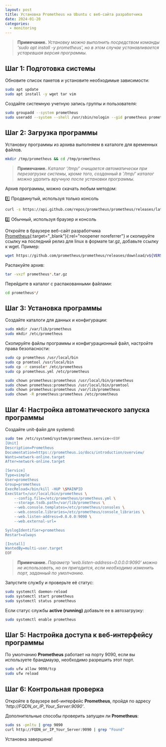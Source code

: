 ```yaml
---
layout: post
title: Установка Prometheus на Ubuntu с веб-сайта разработчика
date: 2024-01-20
categories:
  - monitoring
---
```


<!-- # Установка **Prometheus** на **Ubuntu** с веб-сайта разработчика -->

> **Примечание.** *Установку можно выполнить посредством команды 'sudo apt install -y prometheus', но в этом случае устанавливается устаревшая версия программы.*

## Шаг 1: Подготовка системы

Обновите список пакетов и установите необходимые зависимости:

```sh
sudo apt update
sudo apt install -y wget tar vim
```

Создайте системную учетную запись группы и пользователя:

```sh
sudo groupadd --system prometheus
sudo useradd --system --shell /usr/sbin/nologin --gid prometheus prometheus
```

## Шаг 2: Загрузка программы

Установку программы из архива выполняем в каталоге для временных файлов.

```sh
mkdir /tmp/prometheus && cd /tmp/prometheus
```

> **Примечание.** *Каталог '/tmp/' очищается автоматически при перезагрузке системы, кроме того, созданный в '/tmp/' каталог можно удалить вручную после установки программы.*

Архив программы, можно скачать любым методом:

:one: Продвинутый, используя только консоль

```sh
curl -s https://api.github.com/repos/prometheus/prometheus/releases/latest | grep browser_download_url | grep linux-amd64 | cut -d '"' -f 4 | wget -qi -
```

:two: Обычный, используя браузер и консоль

Откройте в браузере веб-сайт разработчика [Prometheus](https://prometheus.io/download/#prometheus){:target="_blank"}{:rel="noopener noreferrer"} и скопируйте ссылку на последний релиз для linux в формате tar.gz, добавьте ссылку к wget. Пример:

```sh
wget https://github.com/prometheus/prometheus/releases/download/v${VERSION}/prometheus-${VERSION}.linux-amd64.tar.gz
```

Распакуйте архив:

```sh
tar -vxzf prometheus*.tar.gz
```

Перейдите в каталог с распакованными файлами:

```sh
cd prometheus*/
```

## Шаг 3: Установка программы

Создайте каталоги для данных и конфигурации:

```sh
sudo mkdir /var/lib/prometheus
sudo mkdir /etc/prometheus
```

Скопируйте файлы программы и конфигурационный файл, настройте права безопасности:

```sh
sudo cp prometheus /usr/local/bin
sudo cp promtool /usr/local/bin
sudo cp -r console* /etc/prometheus
sudo cp prometheus.yml /etc/prometheus

sudo chown prometheus:prometheus /usr/local/bin/prometheus
sudo chown prometheus:prometheus /usr/local/bin/promtool
sudo chown prometheus:prometheus /var/lib/prometheus
sudo chown -R prometheus:prometheus /etc/prometheus
```

## Шаг 4: Настройка автоматического запуска программы

Создайте unit-файл для systemd:

```sh
sudo tee /etc/systemd/system/prometheus.service<<EOF
[Unit]
Description=Prometheus
Documentation=https://prometheus.io/docs/introduction/overview/
Wants=network-online.target
After=network-online.target

[Service]
Type=simple
User=prometheus
Group=prometheus
ExecReload=/bin/kill -HUP \$MAINPID
ExecStart=/usr/local/bin/prometheus \
    --config.file=/etc/prometheus/prometheus.yml \
    --storage.tsdb.path=/var/lib/prometheus \
    --web.console.templates=/etc/prometheus/consoles \
    --web.console.libraries=/etc/prometheus/console_libraries \
    --web.listen-address=0.0.0.0:9090 \
    --web.external-url=

SyslogIdentifier=prometheus
Restart=always

[Install]
WantedBy=multi-user.target
EOF
```

> **Примечание.** *Параметр 'web.listen-address=0.0.0.0:9090' можно не использовать, но он пригодится, если необходимо изменить порт, заданный по умолчанию.*

Запустите службу и проверьте её статус:

```sh
sudo systemctl daemon-reload
sudo systemctl start prometheus
sudo systemctl status prometheus
```

Если статус службы **active (running)** добавьте ее в автозагрузку:

```sh
sudo systemctl enable prometheus
```

## Шаг 5: Настройка доступа к веб-интерфейсу программы

По умолчанию **Prometheus** работает на порту 9090, если вы используете брандмауэр, необходимо разрешить этот порт.

```sh
sudo ufw allow 9090/tcp
sudo ufw reload
```

## Шаг 6: Контрольная проверка

Откройте в браузере веб-интерфейс **Prometheus**, пройдя по адресу *'http://FQDN_or_IP_Your_Server:9090'*.

Дополнительные способы проверить запущен ли **Prometheus**:

```sh
sudo ss -pnltu | grep 9090
curl http://FQDN_or_IP_Your_Server:9090 | grep "Found"
```

Установка завершена!
